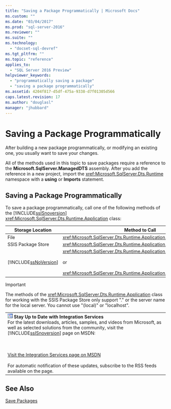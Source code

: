 ```yaml
---
title: "Saving a Package Programmatically | Microsoft Docs"
ms.custom: ""
ms.date: "03/04/2017"
ms.prod: "sql-server-2016"
ms.reviewer: ""
ms.suite: ""
ms.technology: 
  - "docset-sql-devref"
ms.tgt_pltfrm: ""
ms.topic: "reference"
applies_to: 
  - "SQL Server 2016 Preview"
helpviewer_keywords: 
  - "programmatically saving a package"
  - "saving a package programmatically"
ms.assetid: 4204f817-d5df-475a-9338-d7f01305d566
caps.latest.revision: 17
ms.author: "douglasl"
manager: "jhubbard"
---
```

# Saving a Package Programmatically
  After building a new package programmatically, or modifying an existing one, you usually want to save your changes.  
  
 All of the methods used in this topic to save packages require a reference to the **Microsoft.SqlServer.ManagedDTS** assembly. After you add the reference in a new project, import the <xref:Microsoft.SqlServer.Dts.Runtime> namespace with a **using** or **Imports** statement.  
  
## Saving a Package Programmatically  
 To save a package programmatically, call one of the following methods of the [!INCLUDE[ssISnoversion](../../advanced-analytics/r-services/includes/ssisnoversion-md.md)] <xref:Microsoft.SqlServer.Dts.Runtime.Application> class:  
  
|Storage Location|Method to Call|  
|----------------------|--------------------|  
|File|<xref:Microsoft.SqlServer.Dts.Runtime.Application.SaveToXml%2A>|  
|SSIS Package Store|<xref:Microsoft.SqlServer.Dts.Runtime.Application.SaveToDtsServer%2A>|  
|[!INCLUDE[ssNoVersion](../../advanced-analytics/r-services/includes/ssnoversion-md.md)]|<xref:Microsoft.SqlServer.Dts.Runtime.Application.SaveToSqlServer%2A><br /><br /> or<br /><br /> <xref:Microsoft.SqlServer.Dts.Runtime.Application.SaveToSqlServerAs%2A>|  
  
> [!IMPORTANT]  
>  The methods of the <xref:Microsoft.SqlServer.Dts.Runtime.Application> class for working with the SSIS Package Store only support "." or the server name for the local server. You cannot use "(local)" or "localhost".  
  
||  
|-|  
|![Integration Services icon (small)](../../integration-services/building-packages-programmatically/media/dts-16.gif "Integration Services icon (small)")  **Stay Up to Date with Integration Services**<br /> For the latest downloads, articles, samples, and videos from Microsoft, as well as selected solutions from the community, visit the [!INCLUDE[ssISnoversion](../../advanced-analytics/r-services/includes/ssisnoversion-md.md)] page on MSDN:<br /><br /><br /><br /> [Visit the Integration Services page on MSDN](http://go.microsoft.com/fwlink/?LinkId=136655)<br /><br /> For automatic notification of these updates, subscribe to the RSS feeds available on the page.|  
  
## See Also  
 [Save Packages](../../integration-services/save-packages.md)  
  
  